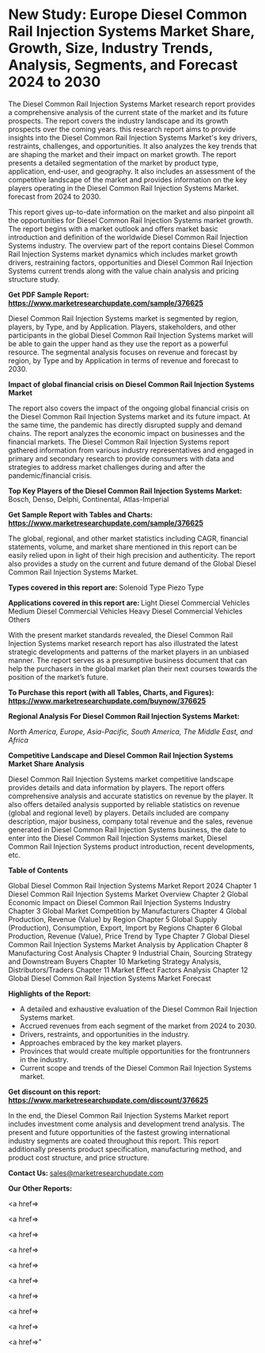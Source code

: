 # New Study: Europe Diesel Common Rail Injection Systems Market Share, Growth, Size, Industry Trends, Analysis, Segments, and Forecast 2024 to 2030

The Diesel Common Rail Injection Systems Market research report provides a comprehensive analysis of the current state of the market and its future prospects. The report covers the industry landscape and its growth prospects over the coming years. this research report aims to provide insights into the Diesel Common Rail Injection Systems Market's key drivers, restraints, challenges, and opportunities. It also analyzes the key trends that are shaping the market and their impact on market growth. The report presents a detailed segmentation of the market by product type, application, end-user, and geography. It also includes an assessment of the competitive landscape of the market and provides information on the key players operating in the Diesel Common Rail Injection Systems Market. forecast from 2024 to 2030.

This report gives up-to-date information on the market and also pinpoint all the opportunities for Diesel Common Rail Injection Systems market growth. The report begins with a market outlook and offers market basic introduction and definition of the worldwide Diesel Common Rail Injection Systems industry. The overview part of the report contains Diesel Common Rail Injection Systems market dynamics which includes market growth drivers, restraining factors, opportunities and Diesel Common Rail Injection Systems current trends along with the value chain analysis and pricing structure study.

<strong><b>Get PDF Sample Report: <a href=https://www.marketresearchupdate.com/sample/376625>https://www.marketresearchupdate.com/sample/376625</a></b></strong>

Diesel Common Rail Injection Systems market is segmented by region, players, by Type, and by Application. Players, stakeholders, and other participants in the global Diesel Common Rail Injection Systems market will be able to gain the upper hand as they use the report as a powerful resource. The segmental analysis focuses on revenue and forecast by region, by Type and by Application in terms of revenue and forecast to 2030.

<strong><b>Impact of global financial crisis on Diesel Common Rail Injection Systems Market</b></strong>

The report also covers the impact of the ongoing global financial crisis on the Diesel Common Rail Injection Systems market and its future impact. At the same time, the pandemic has directly disrupted supply and demand chains. The report analyzes the economic impact on businesses and the financial markets. The Diesel Common Rail Injection Systems report gathered information from various industry representatives and engaged in primary and secondary research to provide consumers with data and strategies to address market challenges during and after the pandemic/financial crisis.

<strong><b>Top Key Players of the Diesel Common Rail Injection Systems Market:
</b></strong>Bosch, Denso, Delphi, Continental, Atlas-Imperial<strong><b>
</b></strong>

<strong><b>Get Sample Report with Tables and Charts: <a href=https://www.marketresearchupdate.com/sample/376625>https://www.marketresearchupdate.com/sample/376625</a></b></strong>

The global, regional, and other market statistics including CAGR, financial statements, volume, and market share mentioned in this report can be easily relied upon in light of their high precision and authenticity. The report also provides a study on the current and future demand of the Global Diesel Common Rail Injection Systems Market.

<strong><b>Types covered in this report are:
</b></strong>Solenoid Type
Piezo Type<strong><b>
</b></strong>

<strong><b>Applications covered in this report are:
</b></strong>Light Diesel Commercial Vehicles
Medium Diesel Commercial Vehicles
Heavy Diesel Commercial Vehicles
Others<strong><b>
</b></strong>

With the present market standards revealed, the Diesel Common Rail Injection Systems market research report has also illustrated the latest strategic developments and patterns of the market players in an unbiased manner. The report serves as a presumptive business document that can help the purchasers in the global market plan their next courses towards the position of the market’s future.

<strong><b>To Purchase this report (with all Tables, Charts, and Figures): <a href=https://www.marketresearchupdate.com/buynow/376625>https://www.marketresearchupdate.com/buynow/376625</a></b></strong>

<strong><b>Regional Analysis For Diesel Common Rail Injection Systems Market:</b></strong>

<em><i>North America, Europe, Asia-Pacific, South America, The Middle East, and Africa</i></em>

<strong><b>Competitive Landscape and Diesel Common Rail Injection Systems Market Share Analysis</b></strong>

Diesel Common Rail Injection Systems market competitive landscape provides details and data information by players. The report offers comprehensive analysis and accurate statistics on revenue by the player. It also offers detailed analysis supported by reliable statistics on revenue (global and regional level) by players. Details included are company description, major business, company total revenue and the sales, revenue generated in Diesel Common Rail Injection Systems business, the date to enter into the Diesel Common Rail Injection Systems market, Diesel Common Rail Injection Systems product introduction, recent developments, etc.

<strong><b>Table of Contents</b></strong>

Global Diesel Common Rail Injection Systems Market Report 2024
Chapter 1 Diesel Common Rail Injection Systems Market Overview
Chapter 2 Global Economic Impact on Diesel Common Rail Injection Systems Industry
Chapter 3 Global Market Competition by Manufacturers
Chapter 4 Global Production, Revenue (Value) by Region
Chapter 5 Global Supply (Production), Consumption, Export, Import by Regions
Chapter 6 Global Production, Revenue (Value), Price Trend by Type
Chapter 7 Global Diesel Common Rail Injection Systems Market Analysis by Application
Chapter 8 Manufacturing Cost Analysis
Chapter 9 Industrial Chain, Sourcing Strategy and Downstream Buyers
Chapter 10 Marketing Strategy Analysis, Distributors/Traders
Chapter 11 Market Effect Factors Analysis
Chapter 12 Global Diesel Common Rail Injection Systems Market Forecast

<strong><b>Highlights of the Report:</b></strong>

- A detailed and exhaustive evaluation of the Diesel Common Rail Injection Systems market.
- Accrued revenues from each segment of the market from 2024 to 2030.
- Drivers, restraints, and opportunities in the industry.
- Approaches embraced by the key market players.
- Provinces that would create multiple opportunities for the frontrunners in the industry.
- Current scope and trends of the Diesel Common Rail Injection Systems market.

<strong><b>Get discount on this report: <a href=https://www.marketresearchupdate.com/discount/376625>https://www.marketresearchupdate.com/discount/376625</a></b></strong>

In the end, the Diesel Common Rail Injection Systems Market report includes investment come analysis and development trend analysis. The present and future opportunities of the fastest growing international industry segments are coated throughout this report. This report additionally presents product specification, manufacturing method, and product cost structure, and price structure.

<strong><b>Contact Us:
</b></strong>sales@marketresearchupdate.com

<strong>Our Other Reports:</strong>

<a href=></a>

<a href=></a>

<a href=></a>

<a href=></a>

<a href=></a>

<a href=></a>

<a href=></a>

<a href=></a>

<a href=></a>

<a href=></a>"
